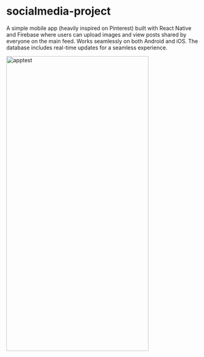 # socialmedia-project
A simple mobile app (heavily inspired on Pinterest) built with React Native and Firebase where users can upload images and view posts shared by everyone on the main feed. Works seamlessly on both Android and iOS. The database includes real-time updates for a seamless experience.


<img width="373" height="773" alt="apptest" src="https://github.com/user-attachments/assets/640a565b-cea2-482e-877c-be71fe0bacb9" />
